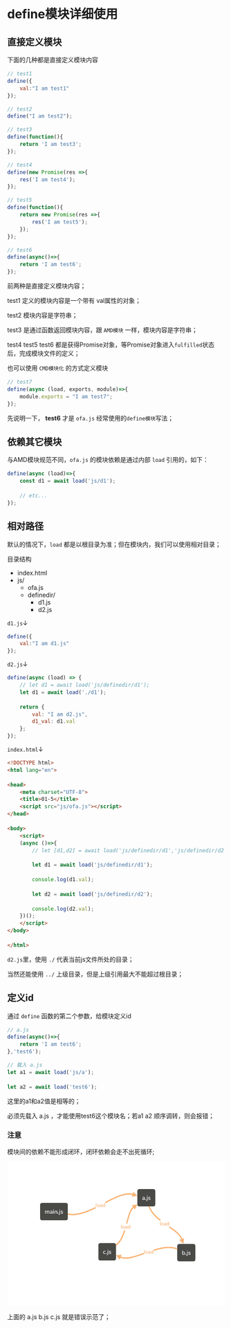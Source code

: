 # define模块详细使用

## 直接定义模块

下面的几种都是直接定义模块内容

```javascript
// test1
define({
    val:"I am test1"
});
```

```javascript
// test2
define("I am test2");
```

```javascript
// test3
define(function(){
    return 'I am test3';
});
```

```javascript
// test4
define(new Promise(res =>{
    res('I am test4');
});
```

```javascript
// test5
define(function(){
    return new Promise(res =>{
        res('I am test5');
    });
});
```

```javascript
// test6
define(async()=>{
    return 'I am test6';
});
```

前两种是直接定义模块内容；

test1 定义的模块内容是一个带有 val属性的对象；

test2 模块内容是字符串；

test3 是通过函数返回模块内容，跟 `AMD模块` 一样，模块内容是字符串；

test4 test5 test6 都是获得Promise对象，等Promise对象进入`fulfilled`状态后，完成模块文件的定义；

也可以使用 `CMD模块化` 的方式定义模块

```javascript
// test7
define(async (load, exports, module)=>{
    module.exports = "I am test7";
});
```

先说明一下， **test6** 才是 `ofa.js` 经常使用的`define模块`写法；

## 依赖其它模块

与AMD模块规范不同，`ofa.js` 的模块依赖是通过内部 `load` 引用的，如下：

```javascript
define(async (load)=>{
    const d1 = await load('js/d1');

    // etc...
});
```

## 相对路径

默认的情况下，`load` 都是以根目录为准；但在模块内，我们可以使用相对目录；

目录结构

* index.html
* js/
    * ofa.js
    * definedir/
        * d1.js
        * d2.js

`d1.js`↓

```javascript
define({
    val:"I am d1.js"
});
```

`d2.js`↓

```javascript
define(async (load) => {
    // let d1 = await load('js/definedir/d1');
    let d1 = await load('./d1');

    return {
        val: "I am d2.js",
        d1_val: d1.val
    };
});
```

`index.html`↓

```html
<!DOCTYPE html>
<html lang="en">

<head>
    <meta charset="UTF-8">
    <title>01-5</title>
    <script src="js/ofa.js"></script>
</head>

<body>
    <script>
    (async ()=>{
        // let [d1,d2] = await load('js/definedir/d1','js/definedir/d2');

        let d1 = await load('js/definedir/d1');

        console.log(d1.val);

        let d2 = await load('js/definedir/d2');

        console.log(d2.val);
    })();
    </script>
</body>

</html>
```

`d2.js`里，使用 `./` 代表当前js文件所处的目录；

当然还能使用 `../` 上级目录，但是上级引用最大不能超过根目录；

## 定义id

通过 `define` 函数的第二个参数，给模块定义id

```javascript
// a.js
define(async()=>{
    return 'I am test6';
},'test6');
```

```javascript
// 载入 a.js
let a1 = await load('js/a');

let a2 = await load('test6');
```

这里的a1和a2值是相等的；

必须先载入 a.js ，才能使用test6这个模块名；若a1 a2 顺序调转，则会报错；

### 注意

模块间的依赖不能形成闭环，闭环依赖会走不出死循环;

<img src="./img/02-01.png" height="331" />

上面的 a.js b.js c.js 就是错误示范了；